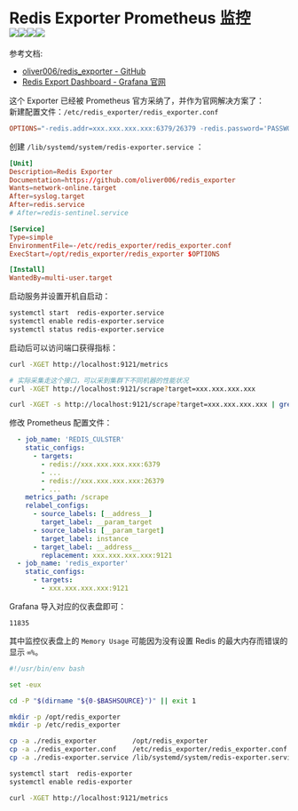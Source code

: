 
# Redis Exporter Prometheus 监控<br />![](https://cloud.drone.io/api/badges/oliver006/redis_exporter/status.svg#id=eBwiq&originHeight=20&originWidth=91&originalType=binary&ratio=1&rotation=0&showTitle=false&status=done&style=none&title=)![](https://coveralls.io/repos/github/oliver006/redis_exporter/badge.svg?branch=master#id=d7dDD&originHeight=20&originWidth=99&originalType=binary&ratio=1&rotation=0&showTitle=false&status=done&style=none&title=)![](https://codecov.io/gh/oliver006/redis_exporter/branch/master/graph/badge.svg#id=EFE0h&originHeight=20&originWidth=112&originalType=binary&ratio=1&rotation=0&showTitle=false&status=done&style=none&title=)![](https://img.shields.io/docker/pulls/oliver006/redis_exporter.svg#id=zUskV&originHeight=20&originWidth=118&originalType=binary&ratio=1&rotation=0&showTitle=false&status=done&style=none&title=)
参考文档:

- [oliver006/redis_exporter - GitHub](https://github.com/oliver006/redis_exporter)
- [Redis Export Dashboard - Grafana 官网](https://grafana.com/grafana/dashboards/11835-redis-dashboard-for-prometheus-redis-exporter-helm-stable-redis-ha)

这个 Exporter 已经被 Prometheus 官方采纳了，并作为官网解决方案了：<br />新建配置文件：`/etc/redis_exporter/redis_exporter.conf`
```toml
OPTIONS="-redis.addr=xxx.xxx.xxx.xxx:6379/26379 -redis.password='PASSWORD'"
```
创建 `/lib/systemd/system/redis-exporter.service` ：
```toml
[Unit]
Description=Redis Exporter
Documentation=https://github.com/oliver006/redis_exporter
Wants=network-online.target
After=syslog.target
After=redis.service
# After=redis-sentinel.service

[Service]
Type=simple
EnvironmentFile=-/etc/redis_exporter/redis_exporter.conf
ExecStart=/opt/redis_exporter/redis_exporter $OPTIONS

[Install]
WantedBy=multi-user.target
```
启动服务并设置开机自启动：
```bash
systemctl start  redis-exporter.service
systemctl enable redis-exporter.service
systemctl status redis-exporter.service
```
启动后可以访问端口获得指标：
```bash
curl -XGET http://localhost:9121/metrics

# 实际采集走这个接口，可以采到集群下不同机器的性能状况
curl -XGET http://localhost:9121/scrape?target=xxx.xxx.xxx.xxx

curl -XGET -s http://localhost:9121/scrape?target=xxx.xxx.xxx.xxx | grep '^redis_up '
```
修改 Prometheus 配置文件：
```yaml
  - job_name: 'REDIS_CULSTER'
    static_configs:
      - targets:
        - redis://xxx.xxx.xxx.xxx:6379
        - ...
        - redis://xxx.xxx.xxx.xxx:26379
        - ...
    metrics_path: /scrape
    relabel_configs:
      - source_labels: [__address__]
        target_label: __param_target
      - source_labels: [__param_target]
        target_label: instance
      - target_label: __address__
        replacement: xxx.xxx.xxx.xxx:9121
  - job_name: 'redis_exporter'
    static_configs:
      - targets:
        - xxx.xxx.xxx.xxx:9121
```
Grafana 导入对应的仪表盘即可：
```
11835
```
其中监控仪表盘上的 `Memory Usage` 可能因为没有设置 Redis 的最大内存而错误的显示 `∞%`。
```bash
#!/usr/bin/env bash

set -eux

cd -P "$(dirname "${0-$BASHSOURCE}")" || exit 1

mkdir -p /opt/redis_exporter
mkdir -p /etc/redis_exporter

cp -a ./redis_exporter         /opt/redis_exporter
cp -a ./redis_exporter.conf    /etc/redis_exporter/redis_exporter.conf
cp -a ./redis-exporter.service /lib/systemd/system/redis-exporter.service

systemctl start  redis-exporter
systemctl enable redis-exporter

curl -XGET http://localhost:9121/metrics
```
